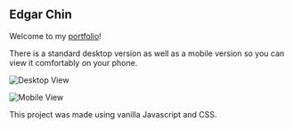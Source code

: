 ## Edgar Chin

Welcome to my [portfolio](https://echin522.github.io/)!

There is a standard desktop version as well as a mobile version so you can view it comfortably on your phone.

![Desktop View](https://i.imgur.com/n9lBTaL.gif)

![Mobile View](https://i.imgur.com/b2my2cF.gif)

This project was made using vanilla Javascript and CSS.
